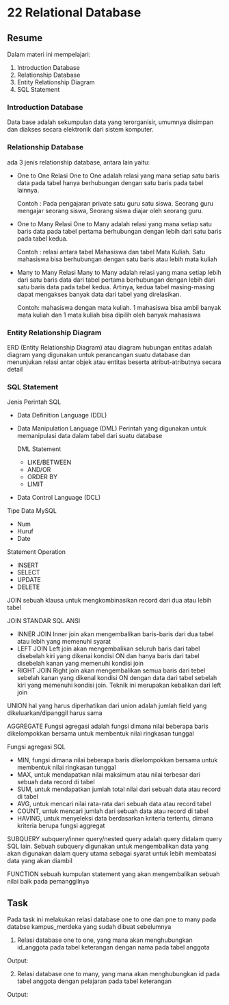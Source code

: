 # 22 Relational Database
## Resume

Dalam materi ini mempelajari:
1. Introduction Database
2. Relationship Database
3. Entity Relationship Diagram
4. SQL Statement

### Introduction Database
Data base adalah sekumpulan data yang terorganisir, umumnya disimpan dan diakses secara elektronik dari sistem komputer.

### Relationship Database
ada 3 jenis relationship database, antara lain yaitu:

- One to One
    Relasi One to One adalah relasi yang mana setiap satu baris data pada tabel hanya berhubungan dengan satu baris pada tabel lainnya.

    Contoh : 
    Pada pengajaran private satu guru satu siswa. Seorang guru mengajar seorang siswa, Seorang siswa diajar oleh seorang guru.

- One to Many
    Relasi One to Many adalah relasi yang mana setiap satu baris data pada tabel pertama berhubungan dengan lebih dari satu baris pada tabel kedua. 

    Contoh :
    relasi antara tabel Mahasiswa dan tabel Mata Kuliah. Satu mahasiswa bisa berhubungan dengan satu baris atau lebih mata kuliah

- Many to Many
    Relasi Many to Many adalah relasi yang mana setiap lebih dari satu baris data dari tabel pertama berhubungan dengan lebih dari satu baris data pada tabel kedua. Artinya, kedua tabel masing-masing dapat mengakses banyak data dari tabel yang direlasikan.

    Contoh: mahasiswa dengan mata kuliah. 1 mahasiswa bisa ambil banyak mata kuliah dan 1 mata kuliah bisa dipilih oleh banyak mahasiswa

### Entity Relationship Diagram
ERD (Entity Relationship Diagram) atau diagram hubungan entitas adalah diagram yang digunakan untuk perancangan suatu database dan menunjukan relasi antar objek atau entitas beserta atribut-atributnya secara detail

### SQL Statement
Jenis Perintah SQL
- Data Definition Language (DDL)

- Data Manipulation Language (DML)
    Perintah yang digunakan untuk memanipulasi data dalam tabel dari suatu database

    DML Statement
    - LIKE/BETWEEN
    - AND/OR
    - ORDER BY
    - LIMIT

- Data Control Language (DCL)

Tipe Data MySQL
- Num
- Huruf
- Date

Statement Operation
- INSERT
- SELECT
- UPDATE
- DELETE

JOIN 
sebuah klausa untuk mengkombinasikan record dari dua atau lebih tabel

JOIN STANDAR SQL ANSI
- INNER JOIN
    Inner join akan mengembalikan baris-baris dari dua tabel atau lebih yang memenuhi syarat
- LEFT JOIN
    Left join akan mengembalikan seluruh baris dari tabel disebelah kiri yang dikenai kondisi ON dan hanya baris dari tabel disebelah kanan yang memenuhi kondisi join
- RIGHT JOIN
    Right join akan mengembalikan semua baris dari tebel sebelah kanan yang dikenal kondisi ON dengan data dari tabel sebelah kiri yang memenuhi kondisi join. Teknik ini merupakan kebalikan dari left join

UNION 
hal yang harus diperhatikan dari union adalah jumlah field yang dikeluarkan/dipanggil harus sama

AGGREGATE
Fungsi agregasi adalah fungsi dimana nilai beberapa baris dikelompokkan bersama untuk membentuk nilai ringkasan tunggal

Fungsi agregasi SQL
- MIN, fungsi dimana nilai beberapa baris dikelompokkan bersama untuk membentuk nilai ringkasan tunggal
- MAX, untuk mendapatkan nilai maksimum atau nilai terbesar dari sebuah data record di tabel
- SUM, untuk mendapatkan jumlah total nilai dari sebuah data atau record di tabel
- AVG, untuk mencari nilai rata-rata dari sebuah data atau record tabel
- COUNT, untuk mencari jumlah dari sebuah data atau record di tabel
- HAVING, untuk menyeleksi data berdasarkan kriteria tertentu, dimana kriteria berupa fungsi aggregat

SUBQUERY
subquery/inner query/nested query adalah query didalam query SQL lain. Sebuah subquery digunakan untuk mengembalikan data yang akan digunakan dalam query utama sebagai syarat untuk lebih membatasi data yang akan diambil

FUNCTION
sebuah kumpulan statement yang akan mengembalikan sebuah nilai baik pada pemanggilnya

## Task
Pada task ini melakukan relasi database one to one dan pne to many pada databse kampus_merdeka yang sudah dibuat sebelumnya

1. Relasi database one to one, yang mana akan menghubungkan id_anggota pada tabel keterangan dengan nama pada tabel anggota

Output:

2. Relasi database one to many, yang mana akan menghubungkan id pada tabel anggota dengan pelajaran pada tabel keterangan

Output:


